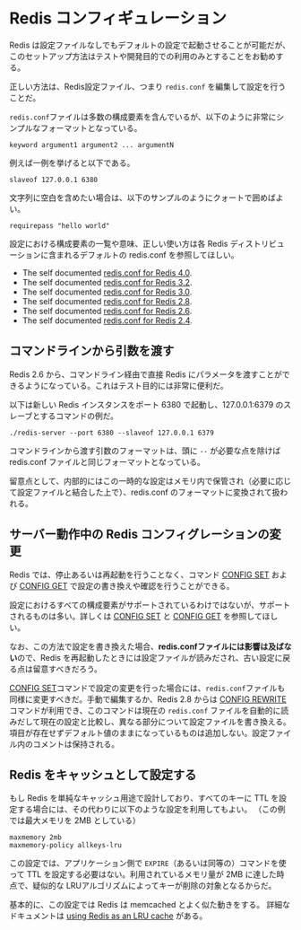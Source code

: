 Redis コンフィギュレーション
===

Redis は設定ファイルなしでもデフォルトの設定で起動させることが可能だが、このセットアップ方法はテストや開発目的での利用のみとすることをお勧めする。

正しい方法は、Redis設定ファイル、つまり `redis.conf` を編集して設定を行うことだ。

`redis.conf`ファイルは多数の構成要素を含んでいるが、以下のように非常にシンプルなフォーマットとなっている。

    keyword argument1 argument2 ... argumentN

例えば一例を挙げると以下である。

    slaveof 127.0.0.1 6380

文字列に空白を含めたい場合は、以下のサンプルのようにクォートで囲めばよい。

    requirepass "hello world"

設定における構成要素の一覧や意味、正しい使い方は各 Redis ディストリビューションに含まれるデフォルトの redis.conf を参照してほしい。

* The self documented [redis.conf for Redis 4.0](https://raw.githubusercontent.com/antirez/redis/4.0/redis.conf).
* The self documented [redis.conf for Redis 3.2](https://raw.githubusercontent.com/antirez/redis/3.2/redis.conf).
* The self documented [redis.conf for Redis 3.0](https://raw.githubusercontent.com/antirez/redis/3.0/redis.conf).
* The self documented [redis.conf for Redis 2.8](https://raw.githubusercontent.com/antirez/redis/2.8/redis.conf).
* The self documented [redis.conf for Redis 2.6](https://raw.githubusercontent.com/antirez/redis/2.6/redis.conf).
* The self documented [redis.conf for Redis 2.4](https://raw.githubusercontent.com/antirez/redis/2.4/redis.conf).


コマンドラインから引数を渡す
---

Redis 2.6 から、コマンドライン経由で直接 Redis にパラメータを渡すことができるようになっている。これはテスト目的には非常に便利だ。

以下は新しい Redis インスタンスをポート 6380 で起動し、127.0.0.1:6379 のスレーブとするコマンドの例だ。

    ./redis-server --port 6380 --slaveof 127.0.0.1 6379

コマンドラインから渡す引数のフォーマットは、頭に `--` が必要な点を除けば redis.conf ファイルと同じフォーマットとなっている。

留意点として、内部的にはこの一時的な設定はメモリ内で保管され（必要に応じて設定ファイルと結合した上で）、redis.conf のフォーマットに変換されて扱われる。


サーバー動作中の Redis コンフィグレーションの変更
---


Redis では、停止あるいは再起動を行うことなく、コマンド [CONFIG SET](/commands/config-set) および 
[CONFIG GET](/commands/config-get) で設定の書き換えや確認を行うことができる。

設定におけるすべての構成要素がサポートされているわけではないが、サポートされるものは多い。詳しくは [CONFIG SET](/commands/config-set) と [CONFIG GET](/commands/config-get) を参照してほしい。

なお、この方法で設定を書き換えた場合、**redis.confファイルには影響は及ばない**ので、Redis を再起動したときには設定ファイルが読みだされ、古い設定に戻る点は留意すべきだろう。

[CONFIG SET](/commands/config-set)コマンドで設定の変更を行った場合には、`redis.conf`ファイルも同様に変更すべきだ。手動で編集するか、Redis 2.8 からは [CONFIG REWRITE](/commands/config-rewrite) コマンドが利用でき、このコマンドは現在の `redis.conf` ファイルを自動的に読みだして現在の設定と比較し、異なる部分について設定ファイルを書き換える。項目が存在せずデフォルト値のままになっているものは追加しない。設定ファイル内のコメントは保持される。


Redis をキャッシュとして設定する
---

もし Redis を単純なキャッシュ用途で設計しており、すべてのキーに TTL を設定する場合には、その代わりに以下のような設定を利用してもよい。
（この例では最大メモリを 2MB としている）

    maxmemory 2mb
    maxmemory-policy allkeys-lru

この設定では、アプリケーション側で `EXPIRE`（あるいは同等の）コマンドを使って TTL を設定する必要はない。利用されているメモリ量が 2MB に達した時点で、疑似的な LRUアルゴリズムによってキーが削除の対象となるからだ。

基本的に、この設定では Redis は memcached とよく似た動きをする。
詳細なドキュメントは [using Redis as an LRU cache](/topics/lru-cache) がある。
